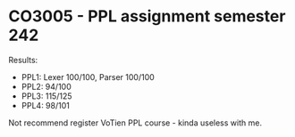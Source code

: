 # CO3005 - PPL assignment semester 242

Results:
- PPL1: Lexer 100/100, Parser 100/100
- PPL2: 94/100
- PPL3: 115/125
- PPL4: 98/101

Not recommend register VoTien PPL course - kinda useless with me.

